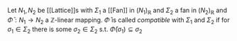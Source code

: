 Let $N_1,N_2$ be [[Lattice]]s with $\Sigma_1$ a [[Fan]] in $(N_1)_{\mathbb{R}}$ and $\Sigma_2$ a fan in $(N_2)_{\mathbb{R}}$ and $\bar{\Phi}:N_1\rightarrow N_2$ a $\mathbb{Z}$-linear mapping.
$\bar{\Phi}$ is called *compatible* with $\Sigma_1$ and $\Sigma_2$ if for $\sigma_1\in\Sigma_2$ there is some $\sigma_2\in\Sigma_2$ s.t. $\bar{\Phi}(\sigma_1) \subseteq \sigma_2$ 